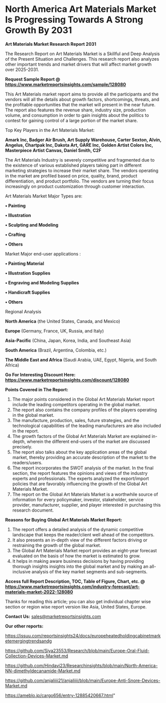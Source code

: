 # North America Art Materials Market Is Progressing Towards A Strong Growth By 2031

<strong>Art Materials Market Research Report 2031</strong>

The Research Report on Art Materials Market is a Skillful and Deep Analysis of the Present Situation and Challenges. This research report also analyzes other important trends and market drivers that will affect market growth over 2025-2031.

<strong>Request Sample Report @ <a href=https://www.marketreportsinsights.com/sample/128080>https://www.marketreportsinsights.com/sample/128080</a></strong>

This Art Materials market report aims to provide all the participants and the vendors will all the details about growth factors, shortcomings, threats, and the profitable opportunities that the market will present in the near future. The report also features the revenue share, industry size, production volume, and consumption in order to gain insights about the politics to contest for gaining control of a large portion of the market share.

Top Key Players in the Art Materials Market:

<strong>Amark Inc, Badger Air Brush, Art Supply Warehouse, Carter Sexton, Alvin, Angelus, Chartpak Inc, Dakota Art, GARE Inc, Golden Artist Colors Inc, Masterpiece Artist Canvas, Daniel Smith, C2F</strong>

The Art Materials Industry is severely competitive and fragmented due to the existence of various established players taking part in different marketing strategies to increase their market share. The vendors operating in the market are profiled based on price, quality, brand, product differentiation, and product portfolio. The vendors are turning their focus increasingly on product customization through customer interaction.

Art Materials Market Major Types are:

<strong>• Painting

• Illustration

• Sculpting and Modeling

• Crafting

• Others</strong>

Market Major end-user applications :

<strong>• Painting Material

• Illustration Supplies

• Engraving and Modeling Supplies

• Handicraft Supplies

• Others</strong>

Regional Analysis

</u><strong><b>North America</b></strong> (the United States, Canada, and Mexico)

<strong><b>Europe </b></strong>(Germany, France, UK, Russia, and Italy)

<strong><b>Asia-Pacific</b></strong> (China, Japan, Korea, India, and Southeast Asia)

<strong><b>South America</b></strong> (Brazil, Argentina, Colombia, etc.)

<strong><b>The Middle East and Africa</b></strong> (Saudi Arabia, UAE, Egypt, Nigeria, and South Africa)

<strong>Go For Interesting Discount Here: <a href=https://www.marketreportsinsights.com/discount/128080>https://www.marketreportsinsights.com/discount/128080</a></strong>

<strong>Points Covered in The Report:</strong>
<ol>
  <li>The major points considered in the Global Art Materials Market report include the leading competitors operating in the global market.</li>
  <li>The report also contains the company profiles of the players operating in the global market.</li>
  <li>The manufacture, production, sales, future strategies, and the technological capabilities of the leading manufacturers are also included in the report.</li>
  <li>The growth factors of the Global Art Materials Market are explained in-depth, wherein the different end-users of the market are discussed precisely.</li>
  <li>The report also talks about the key application areas of the global market, thereby providing an accurate description of the market to the readers/users.</li>
  <li>The report incorporates the SWOT analysis of the market. In the final section, the report features the opinions and views of the industry experts and professionals. The experts analyzed the export/import policies that are favorably influencing the growth of the Global Art Materials Market.</li>
  <li>The report on the Global Art Materials Market is a worthwhile source of information for every policymaker, investor, stakeholder, service provider, manufacturer, supplier, and player interested in purchasing this research document.</li>
</ol>
<strong>Reasons for Buying Global Art Materials Market Report:</strong>

<ol>
  <li>The report offers a detailed analysis of the dynamic competitive landscape that keeps the reader/client well ahead of the competitors.</li>
  <li>It also presents an in-depth view of the different factors driving or restraining the growth of the global market.</li>
  <li>The Global Art Materials Market report provides an eight-year forecast evaluated on the basis of how the market is estimated to grow.</li>
  <li>It helps in making aware business decisions by having providing thorough insights insights into the global market and by making an all-inclusive analysis of the key market segments and sub-segments.</li>
</ol>
<strong>Access full Report Description, TOC, Table of Figure, Chart, etc. @ <a href=https://www.marketreportsinsights.com/industry-forecast/art-materials-market-2022-128080>https://www.marketreportsinsights.com/industry-forecast/art-materials-market-2022-128080</a></strong>


Thanks for reading this article; you can also get individual chapter wise section or region wise report version like Asia, United States, Europe.

<strong>Contact Us:</strong>
sales@marketreportsinsights.com

<strong>Our other reports:</strong>

<a href=https://issuu.com/reportsinsights24/docs/europeheatedholdingcabinetmarketemergingtrendsandg>https://issuu.com/reportsinsights24/docs/europeheatedholdingcabinetmarketemergingtrendsandg</a>

<a href=https://github.com/Siya23553/Research/blob/main/Europe-Oral-Fluid-Collection-Devices-Market.md>https://github.com/Siya23553/Research/blob/main/Europe-Oral-Fluid-Collection-Devices-Market.md</a>

<a href=https://github.com/Hindavi23/Researchinsights/blob/main/North-America-NN-dimethyldecanamide-Market.md>https://github.com/Hindavi23/Researchinsights/blob/main/North-America-NN-dimethyldecanamide-Market.md</a>

<a href=https://github.com/anjaliiii21/anjaliiii/blob/main/Europe-Anti-Snore-Devices-Market.md>https://github.com/anjaliiii21/anjaliiii/blob/main/Europe-Anti-Snore-Devices-Market.md</a>

<a href=https://ameblo.jp/cargo656/entry-12885420667.html>https://ameblo.jp/cargo656/entry-12885420667.html</a>"
